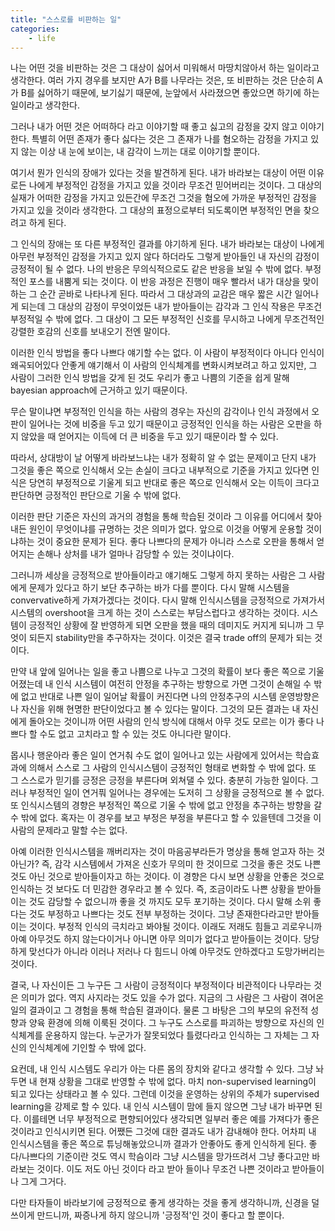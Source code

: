 ```yaml
---
title: "스스로를 비판하는 일"
categories:
    - life
---
```


나는 어떤 것을 비판하는 것은 그 대상이 싫어서 미워해서 마땅치않아서 하는 일이라고 생각한다. 여러 가지 경우를 보지만 A가 B를 나무라는 것은, 또 비판하는 것은 단순히 A가 B를 싫어하기 때문에, 보기싫기 때문에, 눈앞에서 사라졌으면 좋았으면 하기에 하는 일이라고 생각한다. 

그러나 내가 어떤 것은 어떠하다 라고 이야기할 때 좋고 싫고의 감정을 갖지 않고 이야기한다. 특별히 어떤 존재가 좋다 싫다는 것은 그 존재가 나를 혐오하는 감정을 가지고 있지 않는 이상 내 눈에 보이는, 내 감각이 느끼는 대로 이야기할 뿐이다. 

여기서 뭔가 인식의 장애가 있다는 것을 발견하게 된다. 내가 바라보는 대상이 어떤 이유로든 나에게 부정적인 감정을 가지고 있을 것이라 무조건 믿어버리는 것이다. 그 대상의 실재가 어떠한 감정을 가지고 있든간에 무조건 그것을 혐오에 가까운 부정적인 감정을 가지고 있을 것이라 생각한다. 그 대상의 표정으로부터 되도록이면 부정적인 면을 찾으려고 하게 된다.

그 인식의 장애는 또 다른 부정적인 결과를 야기하게 된다. 내가 바라보는 대상이 나에게 아무런 부정적인 감정을 가지고 있지 않다 하더라도 그렇게 받아들인 내 자신의 감정이 긍정적이 될 수 없다. 나의 반응은 무의식적으로도 같은 반응을 보일 수 밖에 없다. 부정적인 포스를 내뿜게 되는 것이다. 이 반응 과정은 진행이 매우 빨라서 내가 대상을 맞이하는 그 순간 곧바로 나타나게 된다. 따라서 그 대상과의 교감은 매우 짧은 시간 일어나게 되는데 그 대상의 감정이 무엇이었든 내가 받아들이는 감각과 그 인식 작용은 무조건 부정적일 수 밖에 없다. 그 대상이 그 모든 부정적인 신호를 무시하고 나에게 무조건적인 강렬한 호감의 신호를 보내오기 전엔 말이다.

이러한 인식 방법을 좋다 나쁘다 얘기할 수는 없다. 이 사람이 부정적이다 아니다 인식이 왜곡되어있다 안좋게 얘기해서 이 사람의 인식체계를 변화시켜보려고 하고 있지만, 그 사람이 그러한 인식 방법을 갖게 된 것도 우리가 좋고 나쁨의 기준을 쉽게 말해 bayesian approach에 근거하고 있기 때문이다.

무슨 말이냐면 부정적인 인식을 하는 사람의 경우는 자신의 감각이나 인식 과정에서 오판이 일어나는 것에 비중을 두고 있기 때문이고 긍정적인 인식을 하는 사람은 오판을 하지 않았을 때 얻어지는 이득에 더 큰 비중을 두고 있기 때문이라 할 수 있다. 

따라서, 상대방이 날 어떻게 바라보느냐는 내가 정확히 알 수 없는 문제이고 단지 내가 그것을 좋은 쪽으로 인식해서 오는 손실이 크다고 내부적으로 기준을 가지고 있다면 인식은 당연히 부정적으로 기울게 되고 반대로 좋은 쪽으로 인식해서 오는 이득이 크다고 판단하면 긍정적인 판단으로 기울 수 밖에 없다.

이러한 판단 기준은 자신의 과거의 경험을 통해 학습된 것이라 그 이유를 어디에서 찾아내든 원인이 무엇이냐를 규명하는 것은 의미가 없다. 앞으로 이것을 어떻게 운용할 것이냐하는 것이 중요한 문제가 된다. 좋다 나쁘다의 문제가 아니라 스스로 오판을 통해서 얻어지는 손해나 상처를 내가 얼마나 감당할 수 있는 것이냐이다. 

그러니까 세상을 긍정적으로 받아들이라고 얘기해도 그렇게 하지 못하는 사람은 그 사람에게 문제가 있다고 하기 보단 추구하는 바가 다를 뿐이다. 다시 말해 시스템을 convervative하게 가져가겠다는 것이다. 다시 말해 인식시스템을 긍정적으로 가져가서 시스템의 overshoot을 크게 하는 것이 스스로는 부담스럽다고 생각하는 것이다. 시스템이 긍정적인 상황에 잘 반영하게 되면 오판을 했을 때의 데미지도 커지게 되니까 그 무엇이 되든지 stability만을 추구하자는 것이다. 이것은 결국 trade off의 문제가 되는 것이다. 

만약 내 앞에 일어나는 일을 좋고 나쁨으로 나누고 그것의 확률이 보다 좋은 쪽으로 기울어졌는데 내 인식 시스템이 여전히 안정을 추구하는 방향으로 가면 그것이 손해일 수 밖에 없고 반대로 나쁜 일이 일어날 확률이 커진다면 나의 안정추구의 시스템 운영방향은 나 자신을 위해 현명한 판단이었다고 볼 수 있다는 말이다. 그것의 모든 결과는 내 자신에게 돌아오는 것이니까 어떤 사람의 인식 방식에 대해서 아무 것도 모르는 이가 좋다 나쁘다 할 수도 없고 고치라고 할 수 있는 것도 아니다란 말이다.

몹시나 행운아라 좋은 일이 연거춰 수도 없이 일어나고 있는 사람에게 있어서는 학습효과에 의해서 스스로 그 사람의 인식시스템이 긍정적인 형태로 변화할 수 밖에 없다. 또 그 스스로가 믿기를 긍정은 긍정을 부른다며 외쳐댈 수 있다. 충분히 가능한 일이다. 그러나 부정적인 일이 연거풔 일어나는 경우에는 도저히 그 상황을 긍정적으로 볼 수 없다. 또 인식시스템의 경향은 부정적인 쪽으로 기울 수 밖에 없고 안정을 추구하는 방향을 갈 수 밖에 없다. 혹자는 이 경우를 보고 부정은 부정을 부른다고 할 수 있을텐데 그것을 이 사람의 문제라고 말할 수는 없다. 

아예 이러한 인식시스템을 깨버리자는 것이 마음공부라든가 명상을 통해 얻고자 하는 것 아닌가? 즉, 감각 시스템에서 가져온 신호가 무의미 한 것이므로 그것을 좋은 것도 나쁜 것도 아닌 것으로 받아들이자고 하는 것이다. 이 경향은 다시 보면 상황을 안좋은 것으로 인식하는 것 보다도 더 민감한 경우라고 볼 수 있다. 즉, 조금이라도 나쁜 상황을 받아들이는 것도 감당할 수 없으니까 좋을 것 까지도 모두 포기하는 것이다. 다시 말해 소위 좋다는 것도 부정하고 나쁘다는 것도 전부 부정하는 것이다. 그냥 존재한다라고만 받아들이는 것이다. 부정적 인식의 극치라고 봐야될 것이다. 이래도 저래도 힘들고 괴로우니까 아예 아무것도 하지 않는다이거나 아니면 아무 의미가 없다고 받아들이는 것이다. 당당하게 맞선다가 아니라 이러나 저러나 다 힘드니 아예 아무것도 안하겠다고 도망가버리는 것이다. 

결국, 나 자신이든 그 누구든 그 사람이 긍정적이다 부정적이다 비관적이다 나무라는 것은 의미가 없다. 역지 사지라는 것도 있을 수가 없다. 지금의 그 사람은 그 사람이 겪어온 일의 결과이고 그 경험을 통해 학습된 결과이다. 물론 그 바탕은 그의 부모의 유전적 성향과 양육 환경에 의해 이룩된 것이다. 그 누구도 스스로를 파괴하는 방향으로 자신의 인식체계를 운용하지 않는다. 누군가가 잘못되었다 틀렸다라고 인식하는 그 자체는 그 자신의 인식체계에 기인할 수 밖에 없다. 

요컨데, 내 인식 시스템도 우리가 아는 다른 몸의 장치와 같다고 생각할 수 있다. 그냥 놔두면 내 현재 상황을 그대로 반영할 수 밖에 없다. 마치 non-supervised learning이 되고 있다는 상태라고 볼 수 있다. 그런데 이것을 운영하는 상위의 주체가 supervised learning을 강제로 할 수 있다. 내 인식 시스템이 맘에 들지 않으면 그냥 내가 바꾸면 된다. 이를테면 너무 부정적으로 편향되어있다 생각되면 일부러 좋은 예를 가져다가 좋은 것이라고 인식시키면 된다. 어쨌든 그것에 대한 결과도 내가 감내해야 한다. 어차피 내 인식시스템을 좋은 쪽으로 튜닝해놓았으니까 결과가 안좋아도 좋게 인식하게 된다. 좋다/나쁘다의 기준이란 것도 역시 학슴이라 그냥 시스템을 망가뜨려서 그냥 좋다고만 바라보는 것이다. 이도 저도 아닌 것이다 라고 받아 들이나 무조건 나쁜 것이라고 받아들이나 그게 그거다. 

다만 타자들이 바라보기에 긍정적으로 좋게 생각하는 것을 좋게 생각하니까, 신경을 덜 쓰이게 만드니까, 짜증나게 하지 않으니까 '긍정적'인 것이 좋다고 할 뿐이다. 
